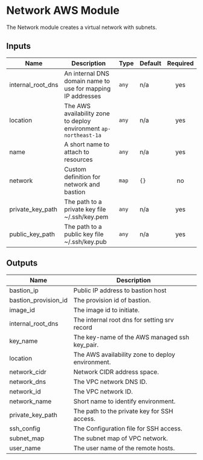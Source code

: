 # Network AWS Module
The Network module creates a virtual network with subnets.

## Inputs

| Name | Description | Type | Default | Required |
|------|-------------|------|---------|:-----:|
| internal_root_dns | An internal DNS domain name to use for mapping IP addresses | `any` | n/a | yes |
| location | The AWS availability zone to deploy environment `ap-northeast-1a` | `any` | n/a | yes |
| name | A short name to attach to resources | `any` | n/a | yes |
| network | Custom definition for network and bastion | `map` | `{}` | no |
| private_key_path | The path to a private key file ~/.ssh/key.pem | `any` | n/a | yes |
| public_key_path | The path to a public key file ~/.ssh/key.pub | `any` | n/a | yes |

## Outputs

| Name | Description |
|------|-------------|
| bastion_ip | Public IP address to bastion host |
| bastion_provision_id | The provision id of bastion. |
| image_id | The image id to initiate. |
| internal_root_dns | The internal root dns for setting srv record |
| key_name | The key-name of the AWS managed ssh key_pair. |
| location | The AWS availability zone to deploy environment. |
| network_cidr | Network CIDR address space. |
| network_dns | The VPC network DNS ID. |
| network_id | The VPC network ID. |
| network_name | Short name to identify environment. |
| private_key_path | The path to the private key for SSH access. |
| ssh_config | The Configuration file for SSH access. |
| subnet_map | The subnet map of VPC network. |
| user_name | The user name of the remote hosts. |
